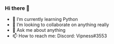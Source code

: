 ### Hi there 👋

<!--
**Vipness/Vipness** is a ✨ _special_ ✨ repository because its `README.md` (this file) appears on your GitHub profile.

Here are some ideas to get you started:

- 🔭 I’m currently working on TOP (The Odin Project) and also my first game 
-->
- 🌱 I’m currently learning Python <!--, game development (Unity), web development-->
- 👯 I’m looking to collaborate on anything really
- 💬 Ask me about anything
- 📫 How to reach me: Discord: Vipness#3553
<!--- - 🤔 I’m looking for help with  -->

<!-- 
- ⚡ Fun fact: ...
-->
